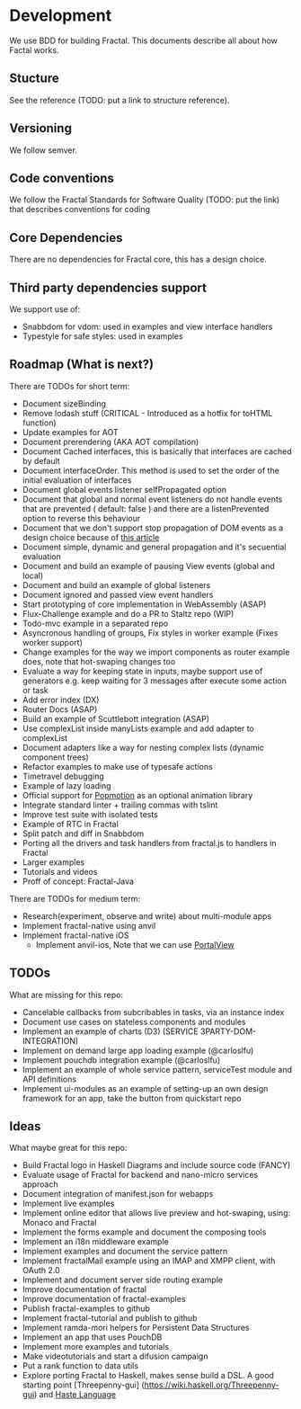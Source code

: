 # Development

We use BDD for building Fractal. This documents describe all about how Factal works.

## Stucture

See the reference (TODO: put a link to structure reference).

## Versioning

We follow semver.

## Code conventions

We follow the Fractal Standards for Software Quality (TODO: put the link) that describes conventions for coding

## Core Dependencies

There are no dependencies for Fractal core, this has a design choice.

## Third party dependencies support

We support use of:

- Snabbdom for vdom: used in examples and view interface handlers
- Typestyle for safe styles: used in examples

## Roadmap (What is next?)

There are TODOs for short term:

- Document sizeBinding
- Remove lodash stuff (CRITICAL - Introduced as a hotfix for toHTML function)
- Update examples for AOT
- Document prerendering (AKA AOT compilation)
- Document Cached interfaces, this is basically that interfaces are cached by default
- Document interfaceOrder. This method is used to set the order of the initial evaluation of interfaces
- Document global events listener selfPropagated option
- Document that global and normal event listeners do not handle events that are prevented ( default: false ) and there are a listenPrevented option to reverse this behaviour
- Document that we don't support stop propagation of DOM events as a design choice because of [this article](https://css-tricks.com/dangers-stopping-event-propagation/)
- Document simple, dynamic and general propagation and it's secuential evaluation
- Document and build an example of pausing View events (global and local)
- Document and build an example of global listeners
- Document ignored and passed view event handlers
- Start prototyping of core implementation in WebAssembly (ASAP)
- Flux-Challenge example and do a PR to Staltz repo (WIP)
- Todo-mvc example in a separated repo
- Asyncronous handling of groups, Fix styles in worker example (Fixes worker support)
- Change examples for the way we import components as router example does, note that hot-swaping changes too
- Evaluate a way for keeping state in inputs, maybe support use of generators e.g. keep waiting for 3 messages after execute some action or task
- Add error index (DX)
- Router Docs (ASAP)
- Build an example of Scuttlebott integration (ASAP)
- Use complexList inside manyLists example and add adapter to complexList
- Document adapters like a way for nesting complex lists (dynamic component trees)
- Refactor examples to make use of typesafe actions
- Timetravel debugging
- Example of lazy loading
- Official support for [Popmotion](https://github.com/Popmotion/popmotion) as an optional animation library
- Integrate standard linter + trailing commas with tslint
- Improve test suite with isolated tests
- Example of RTC in Fractal
- Split patch and diff in Snabbdom
- Porting all the drivers and task handlers from fractal.js to handlers in Fractal
- Larger examples
- Tutorials and videos
- Proff of concept: Fractal-Java

There are TODOs for medium term:

- Research(experiment, observe and write) about multi-module apps
- Implement fractal-native using anvil
- Implement fractal-native iOS
  - Implement anvil-ios, Note that we can use [PortalView](https://github.com/guidomb/PortalView)

## TODOs

What are missing for this repo:

- Cancelable callbacks from subcribables in tasks, via an instance index
- Document use cases on stateless components and modules
- Implement an example of charts (D3) (SERVICE 3PARTY-DOM-INTEGRATION)
- Implement on demand large app loading example (@carloslfu)
- Implement pouchdb integration example (@carloslfu)
- Implement an example of whole service pattern, serviceTest module and API definitions
- Implement ui-modules as an example of setting-up an own design framework for an app, take the button from quickstart repo

## Ideas

What maybe great for this repo:

- Build Fractal logo in Haskell Diagrams and include source code (FANCY)
- Evaluate usage of Fractal for backend and nano-micro services approach
- Document integration of manifest.json for webapps
- Implement live examples
- Implement online editor that allows live preview and hot-swaping, using: Monaco and Fractal
- Implement the forms example and document the composing tools
- Implement an i18n middleware example
- Implement examples and document the service pattern
- Implement fractalMail example using an IMAP and XMPP client, with OAuth 2.0
- Implement and document server side routing example
- Improve documentation of fractal
- Improve documentation of fractal-examples
- Publish fractal-examples to github
- Implement fractal-tutorial and publish to github
- Implement ramda-mori helpers for Persistent Data Structures
- Implement an app that uses PouchDB
- Implement more examples and tutorials
- Make videotutorials and start a difusion campaign
- Put a rank function to data utils
- Explore porting Fractal to Haskell, makes sense build a DSL. A good starting point [Threepenny-gui] (https://wiki.haskell.org/Threepenny-gui) and [Haste Language](http://haste-lang.org/)
